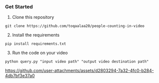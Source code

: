 ### Get Started 
1. Clone this repository
```
git clone https://github.com/toqaalaa20/people-counting-in-video
```

2. Install the requirements 
```
pip install requirements.txt
```
3. Run the code on your video

```
python query.py "input video path" "output video destination path"
```


https://github.com/user-attachments/assets/d2803294-7a32-4fc0-b284-4db7bf3e37a0

